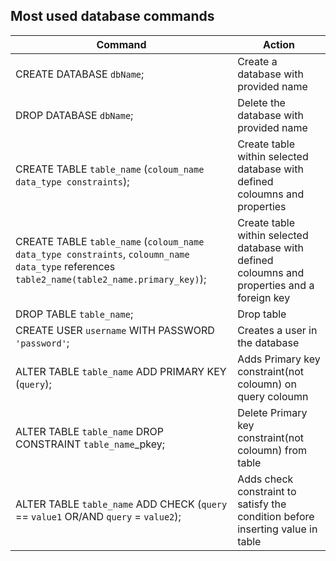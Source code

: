## Most used database commands

Command     | Action |
------------|--------|
CREATE DATABASE `dbName`; | Create a database with provided name |
DROP DATABASE `dbName`; | Delete the database with provided name |
CREATE TABLE `table_name` (`coloum_name data_type constraints`);  | Create table within selected database with defined coloumns and properties |
CREATE TABLE `table_name` (`coloum_name data_type constraints`, `coloumn_name data_type` references `table2_name(table2_name.primary_key)`);  | Create table within selected database with defined coloumns and properties and a foreign key |
DROP TABLE `table_name`; | Drop table |
CREATE USER `username` WITH PASSWORD `'password'`; | Creates a user in the database
ALTER TABLE `table_name` ADD PRIMARY KEY (`query`); | Adds Primary key constraint(not coloumn) on query coloumn
ALTER TABLE `table_name` DROP CONSTRAINT `table_name`_pkey; | Delete Primary key constraint(not coloumn) from table
ALTER TABLE `table_name` ADD CHECK (`query` == `value1` OR/AND `query` = `value2`); | Adds check constraint to satisfy the condition before inserting value in table